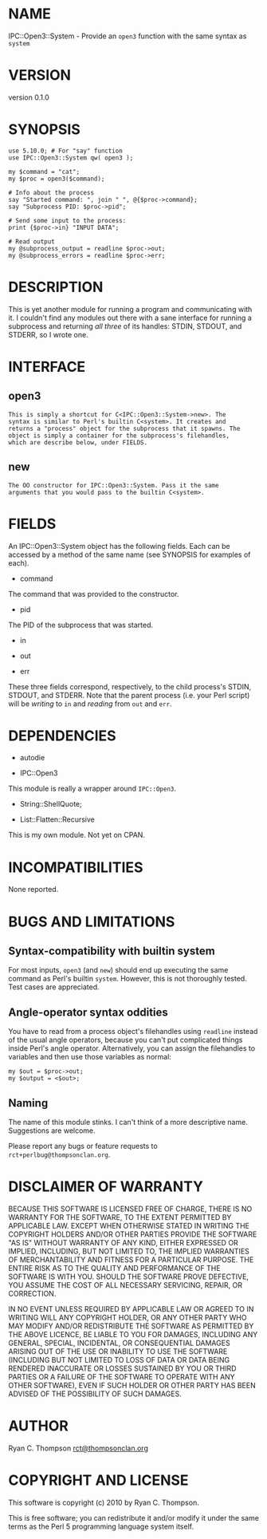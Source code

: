 # NAME

IPC::Open3::System - Provide an `open3` function with the same syntax as `system`

# VERSION

version 0.1.0

# SYNOPSIS

    use 5.10.0; # For "say" function
    use IPC::Open3::System qw( open3 );

    my $command = "cat";
    my $proc = open3($command);

    # Info about the process
    say "Started command: ", join " ", @{$proc->command};
    say "Subprocess PID: $proc->pid";

    # Send some input to the process:
    print {$proc->in} "INPUT DATA";

    # Read output
    my @subprocess_output = readline $proc->out;
    my @subprocess_errors = readline $proc->err;

# DESCRIPTION

This is yet another module for running a program and communicating
with it. I couldn't find any modules out there with a sane interface
for running a subprocess and returning *all three* of its handles:
STDIN, STDOUT, and STDERR, so I wrote one.

# INTERFACE

## open3

    This is simply a shortcut for C<IPC::Open3::System->new>. The
    syntax is similar to Perl's builtin C<system>. It creates and
    returns a "process" object for the subprocess that it spawns. The
    object is simply a container for the subprocess's filehandles,
    which are describe below, under FIELDS.

## new

    The OO constructor for IPC::Open3::System. Pass it the same
    arguments that you would pass to the builtin C<system>.

# FIELDS

An IPC::Open3::System object has the following fields. Each can be
accessed by a method of the same name (see SYNOPSIS for examples of
each).

- command

The command that was provided to the constructor.

- pid

The PID of the subprocess that was started.

- in

- out

- err

These three fields correspond, respectively, to the child process's
STDIN, STDOUT, and STDERR. Note that the parent process (i.e. your
Perl script) will be *writing* to `in` and *reading* from `out` and
`err`.

# DEPENDENCIES

- autodie

- IPC::Open3

This module is really a wrapper around `IPC::Open3`.

- String::ShellQuote;

- List::Flatten::Recursive

This is my own module. Not yet on CPAN.

# INCOMPATIBILITIES

None reported.

# BUGS AND LIMITATIONS

## Syntax-compatibility with builtin system

For most inputs, `open3` (and `new`) should end up executing the
same command as Perl's builtin `system`. However, this is not
thoroughly tested. Test cases are appreciated.

## Angle-operator syntax oddities

You have to read from a process object's filehandles using `readline`
instead of the usual angle operators, because you can't put
complicated things inside Perl's angle operator. Alternatively, you
can assign the filehandles to variables and then use those variables
as normal:

    my $out = $proc->out;
    my $output = <$out>;

## Naming

The name of this module stinks. I can't think of a more descriptive
name. Suggestions are welcome.

Please report any bugs or feature requests to
`rct+perlbug@thompsonclan.org`.

# DISCLAIMER OF WARRANTY

BECAUSE THIS SOFTWARE IS LICENSED FREE OF CHARGE, THERE IS NO WARRANTY
FOR THE SOFTWARE, TO THE EXTENT PERMITTED BY APPLICABLE LAW. EXCEPT WHEN
OTHERWISE STATED IN WRITING THE COPYRIGHT HOLDERS AND/OR OTHER PARTIES
PROVIDE THE SOFTWARE "AS IS" WITHOUT WARRANTY OF ANY KIND, EITHER
EXPRESSED OR IMPLIED, INCLUDING, BUT NOT LIMITED TO, THE IMPLIED
WARRANTIES OF MERCHANTABILITY AND FITNESS FOR A PARTICULAR PURPOSE. THE
ENTIRE RISK AS TO THE QUALITY AND PERFORMANCE OF THE SOFTWARE IS WITH
YOU. SHOULD THE SOFTWARE PROVE DEFECTIVE, YOU ASSUME THE COST OF ALL
NECESSARY SERVICING, REPAIR, OR CORRECTION.

IN NO EVENT UNLESS REQUIRED BY APPLICABLE LAW OR AGREED TO IN WRITING
WILL ANY COPYRIGHT HOLDER, OR ANY OTHER PARTY WHO MAY MODIFY AND/OR
REDISTRIBUTE THE SOFTWARE AS PERMITTED BY THE ABOVE LICENCE, BE
LIABLE TO YOU FOR DAMAGES, INCLUDING ANY GENERAL, SPECIAL, INCIDENTAL,
OR CONSEQUENTIAL DAMAGES ARISING OUT OF THE USE OR INABILITY TO USE
THE SOFTWARE (INCLUDING BUT NOT LIMITED TO LOSS OF DATA OR DATA BEING
RENDERED INACCURATE OR LOSSES SUSTAINED BY YOU OR THIRD PARTIES OR A
FAILURE OF THE SOFTWARE TO OPERATE WITH ANY OTHER SOFTWARE), EVEN IF
SUCH HOLDER OR OTHER PARTY HAS BEEN ADVISED OF THE POSSIBILITY OF
SUCH DAMAGES.

# AUTHOR

Ryan C. Thompson <rct@thompsonclan.org>

# COPYRIGHT AND LICENSE

This software is copyright (c) 2010 by Ryan C. Thompson.

This is free software; you can redistribute it and/or modify it under
the same terms as the Perl 5 programming language system itself.